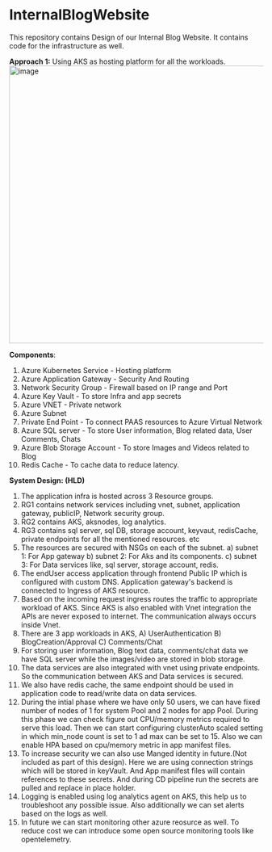 # InternalBlogWebsite
This repository contains Design of our Internal Blog Website. It contains code for the infrastructure as well. 




**Approach 1:** Using AKS as hosting platform for all the workloads.
<img width="1312" height="550" alt="image" src="https://github.com/user-attachments/assets/c3339d40-e1b3-4148-8f12-e017603e155e" />

**Components**:
1) Azure Kubernetes Service - Hosting platform
2) Azure Application Gateway - Security And Routing
3) Network Security Group - Firewall based on IP range and Port
4) Azure Key Vault - To store Infra and app secrets
5) Azure VNET - Private network
6) Azure Subnet
7) Private End Point - To connect PAAS resources to Azure Virtual Network
8) Azure SQL server - To store User information, Blog related data, User Comments, Chats 
9) Azure Blob Storage Account - To store Images and Videos related to Blog
10) Redis Cache - To cache data to reduce latency.

**System Design: (HLD)**
1) The application infra is hosted across 3 Resource groups.
2) RG1 contains network services including vnet, subnet, application gateway, publicIP, Network security group.
3) RG2 contains AKS, aksnodes, log analytics.
4) RG3 contains sql server, sql DB, storage account, keyvaut, redisCache, private endpoints for all the mentioned resources. etc
5) The resources are secured with NSGs on each of the subnet.
   a) subnet 1: For App gateway
   b) subnet 2: For Aks and its components.
   c) subnet 3: For Data services like, sql server, storage account, redis.
6) The endUser access application through frontend Public IP which is configured with custom DNS. Application gateway's backend is connected to Ingress of AKS resource.
7) Based on the incoming request ingress routes the traffic to appropriate workload of AKS. Since AKS is also enabled with Vnet integration the APIs are never exposed to internet. The communication always occurs inside Vnet.
8) There are 3 app workloads in AKS,
     A) UserAuthentication
     B) BlogCreation/Approval
     C) Comments/Chat
9) For storing user information, Blog text data, comments/chat data we have SQL server while the images/video are stored in blob storage.
10) The data services are also integrated with vnet using private endpoints. So the communication between AKS and Data services is secured.
11) We also have redis cache, the same endpoint should be used in application code to read/write data on data services.
12) During the intial phase where we have only 50 users, we can have fixed number of nodes of 1 for system Pool and 2 nodes for app Pool.
    During this phase we can check figure out CPU/memory metrics required to serve this load. Then we can start configuring clusterAuto scaled setting in which min_node count is set to 1 ad max can be set to 15. Also we can enable HPA based on cpu/memory metric in app manifest files.
13) To increase security we can also use Manged identity in future.(Not included as part of this design). Here we are using connection strings which will be stored in keyVault. And App manifest files will contain references to these secrets. And during CD pipeline run the secrets are pulled and replace in place holder.
14) Logging is enabled using log analytics agent on AKS, this help us to troubleshoot any possible issue. Also additionally we can set alerts based on the logs as well.
15) In future we can start monitoring other azure reosurce as well. To reduce cost we can introduce some open source monitoring tools like opentelemetry.
